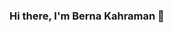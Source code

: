 ### Hi there, I'm Berna Kahraman 👋

<!--
**BernaKahraman/BernaKahraman** is a ✨ _special_ ✨ repository because its `README.md` (this file) appears on your GitHub profile.

Here are some ideas to get you started:

🔭 I’m Management Information Systems Student
- 🌱 I’m currently learning ...
- 👯 I’m looking to collaborate on ...
- 🤔 I’m looking for help with ...
- 💬 Ask me about ...
📫 How to reach me: bernakahraman0921@gmail.com
- 😄 Pronouns: ...
- ⚡ Fun fact: ...
-->

